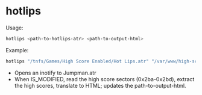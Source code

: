 # hotlips

Usage:

```sh
hotlips <path-to-hotlips-atr> <path-to-output-html>
```

Example:
```sh
hotlips "/tnfs/Games/High Score Enabled/Hot Lips.atr" "/var/www/high-scores/hotlips.html"
```

* Opens an inotify to Jumpman.atr
* When IS_MODIFIED, read the high score sectors (0x2ba-0x2bd), extract the high scores, translate to HTML; updates the path-to-output-html.

